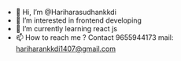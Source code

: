 - 👋 Hi, I’m @Hariharasudhankkdi
- 👀 I’m interested in frontend developing
- 🌱 I’m currently learning react js
- 📫 How to reach me ? 
Contact 9655944173
mail: hariharankkdi1407@gmail.com

<!---
Hariharasudhankkdi/Hariharasudhankkdi is a ✨ special ✨ repository because its `README.md` (this file) appears on your GitHub profile.
You can click the Preview link to take a look at your changes.
--->
